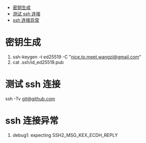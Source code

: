 - [密钥生成](#密钥生成)
- [测试 ssh 连接](#测试-ssh-连接)
- [ssh 连接异常](#ssh-连接异常)

# 密钥生成

1. ssh-keygen -t ed25519 -C "nice.to.meet.wangzi@gmail.com"
2. cat .ssh/id_ed25519.pub

# 测试 ssh 连接

ssh -Tv git@github.com

# ssh 连接异常

1. debug1: expecting SSH2_MSG_KEX_ECDH_REPLY
